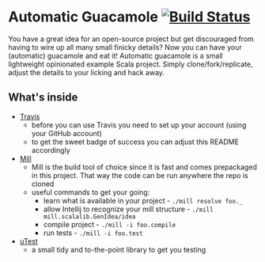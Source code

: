 # Automatic Guacamole [![Build Status](https://travis-ci.com/z4f1r0v/automatic-guacamole.svg?branch=master)](https://travis-ci.com/z4f1r0v/automatic-guacamole)
You have a great idea for an open-source project but get discouraged from having to wire up all many small finicky details?
Now you can have your (automatic) guacamole and eat it! 
Automatic guacamole is a small lightweight opinionated example Scala project. 
Simply clone/fork/replicate, adjust the details to your licking and hack away.

## What's inside
- [Travis](https://travis-ci.com/)
  - before you can use Travis you need to set up your account (using your GitHub account)
  - to get the sweet badge of success you can adjust this README accordingly
- [Mill](http://www.lihaoyi.com/mill/) 
  - Mill is the build tool of choice since it is fast and comes prepackaged in this project. That way the code can be
  run anywhere the repo is cloned
  - useful commands to get your going:
    - learn what is available in your project - `./mill resolve foo._`
    - allow Intellij to recognize your mill structure - `./mill mill.scalalib.GenIdea/idea`
    - compile project - `./mill -i foo.compile`
    - run tests - `./mill -i foo.test`
- [uTest](https://github.com/lihaoyi/utest) 
  - a small tidy and to-the-point library to get you testing
